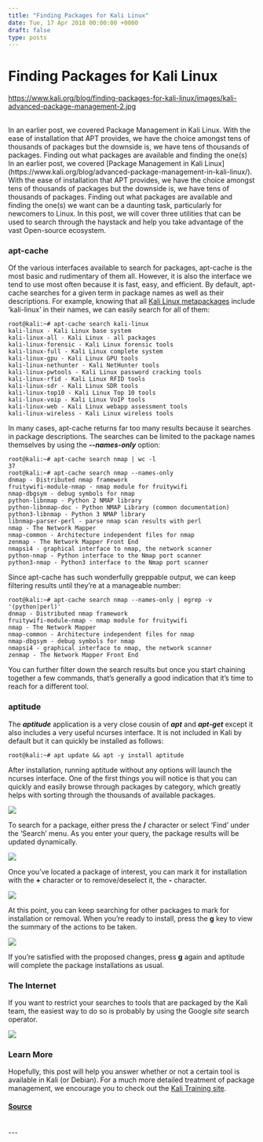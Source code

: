 ```yaml
---
title: "Finding Packages for Kali Linux"
date: Tue, 17 Apr 2018 00:00:00 +0000
draft: false
type: posts
---
```

# Finding Packages for Kali Linux
https://www.kali.org/blog/finding-packages-for-kali-linux/images/kali-advanced-package-management-2.jpg
<br/>

<br/>
In an earlier post, we covered Package Management in Kali Linux. With the ease of installation that APT provides, we have the choice amongst tens of thousands of packages but the downside is, we have tens of thousands of packages. Finding out what packages are available and finding the one(s)
<br/>
In an earlier post, we covered [Package Management in Kali Linux](https://www.kali.org/blog/advanced-package-management-in-kali-linux/). With the ease of installation that APT provides, we have the choice amongst tens of thousands of packages but the downside is, we have tens of thousands of packages. Finding out what packages are available and finding the one(s) we want can be a daunting task, particularly for newcomers to Linux. In this post, we will cover three utilities that can be used to search through the haystack and help you take advantage of the vast Open-source ecosystem.

### apt-cache

Of the various interfaces available to search for packages, apt-cache is the most basic and rudimentary of them all. However, it is also the interface we tend to use most often because it is fast, easy, and efficient. By default, apt-cache searches for a given term in package names as well as their descriptions. For example, knowing that all [Kali Linux metapackages](https://www.kali.org/docs/general-use/metapackages/) include ‘kali-linux’ in their names, we can easily search for all of them:

```console
root@kali:~# apt-cache search kali-linux
kali-linux - Kali Linux base system
kali-linux-all - Kali Linux - all packages
kali-linux-forensic - Kali Linux forensic tools
kali-linux-full - Kali Linux complete system
kali-linux-gpu - Kali Linux GPU tools
kali-linux-nethunter - Kali NetHunter tools
kali-linux-pwtools - Kali Linux password cracking tools
kali-linux-rfid - Kali Linux RFID tools
kali-linux-sdr - Kali Linux SDR tools
kali-linux-top10 - Kali Linux Top 10 tools
kali-linux-voip - Kali Linux VoIP tools
kali-linux-web - Kali Linux webapp assessment tools
kali-linux-wireless - Kali Linux wireless tools
```

In many cases, apt-cache returns far too many results because it searches in package descriptions. The searches can be limited to the package names themselves by using the **_\--names-only_** option:

```console
root@kali:~# apt-cache search nmap | wc -l
37
root@kali:~# apt-cache search nmap --names-only
dnmap - Distributed nmap framework
fruitywifi-module-nmap - nmap module for fruitywifi
nmap-dbgsym - debug symbols for nmap
python-libnmap - Python 2 NMAP library
python-libnmap-doc - Python NMAP Library (common documentation)
python3-libnmap - Python 3 NMAP library
libnmap-parser-perl - parse nmap scan results with perl
nmap - The Network Mapper
nmap-common - Architecture independent files for nmap
zenmap - The Network Mapper Front End
nmapsi4 - graphical interface to nmap, the network scanner
python-nmap - Python interface to the Nmap port scanner
python3-nmap - Python3 interface to the Nmap port scanner
```

Since apt-cache has such wonderfully greppable output, we can keep filtering results until they’re at a manageable number:

```console
root@kali:~# apt-cache search nmap --names-only | egrep -v '(python|perl)'
dnmap - Distributed nmap framework
fruitywifi-module-nmap - nmap module for fruitywifi
nmap - The Network Mapper
nmap-common - Architecture independent files for nmap
nmap-dbgsym - debug symbols for nmap
nmapsi4 - graphical interface to nmap, the network scanner
zenmap - The Network Mapper Front End
```

You can further filter down the search results but once you start chaining together a few commands, that’s generally a good indication that it’s time to reach for a different tool.

### aptitude

The **_aptitude_** application is a very close cousin of **_apt_** and **_apt-get_** except it also includes a very useful ncurses interface. It is not included in Kali by default but it can quickly be installed as follows:

```console
root@kali:~# apt update && apt -y install aptitude
```

After installation, running aptitude without any options will launch the ncurses interface. One of the first things you will notice is that you can quickly and easily browse through packages by category, which greatly helps with sorting through the thousands of available packages.

[![](https://www.kali.org/blog/finding-packages-for-kali-linux/images/aptitude0.png)](https://www.kali.org/blog/finding-packages-for-kali-linux/images/aptitude0.png)

To search for a package, either press the **/** character or select ‘Find’ under the ‘Search’ menu. As you enter your query, the package results will be updated dynamically.

[![](https://www.kali.org/blog/finding-packages-for-kali-linux/images/aptitude1.png)](https://www.kali.org/blog/finding-packages-for-kali-linux/images/aptitude1.png)

Once you’ve located a package of interest, you can mark it for installation with the **+** character or to remove/deselect it, the **\-** character.

[![](https://www.kali.org/blog/finding-packages-for-kali-linux/images/aptitude2.png)](https://www.kali.org/blog/finding-packages-for-kali-linux/images/aptitude2.png)

At this point, you can keep searching for other packages to mark for installation or removal. When you’re ready to install, press the **g** key to view the summary of the actions to be taken.

[![](https://www.kali.org/blog/finding-packages-for-kali-linux/images/aptitude3.png)](https://www.kali.org/blog/finding-packages-for-kali-linux/images/aptitude3.png)

If you’re satisfied with the proposed changes, press **g** again and aptitude will complete the package installations as usual.

### The Internet

If you want to restrict your searches to tools that are packaged by the Kali team, the easiest way to do so is probably by using the Google _site_ search operator.

[![](https://www.kali.org/blog/finding-packages-for-kali-linux/images/google-package-search.png)](https://www.kali.org/blog/finding-packages-for-kali-linux/images/google-package-search.png)

### Learn More

Hopefully, this post will help you answer whether or not a certain tool is available in Kali (or Debian). For a much more detailed treatment of package management, we encourage you to check out the [Kali Training site](https://web.archive.org/web/20210922173942/https://kali.training/lessons/8-debian-package-management/).

#### [Source](https://www.kali.org/blog/finding-packages-for-kali-linux/)

<br/>
---
